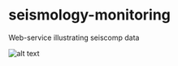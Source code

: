 # seismology-monitoring
Web-service illustrating seiscomp data

![alt text](https://github.com/Berry-More/seismology-monitoring/blob/pictures/pictures/seisinter.png)
